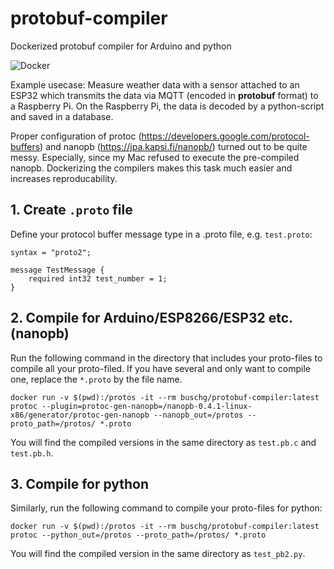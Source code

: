 # protobuf-compiler
Dockerized protobuf compiler for Arduino and python

![Docker](https://github.com/gbusch/protobuf-compiler/workflows/Docker/badge.svg?branch=master)

Example usecase: Measure weather data with a sensor attached to an ESP32 which transmits the data via MQTT (encoded in __protobuf__ format) to a Raspberry Pi. On the Raspberry Pi, the data is decoded by a python-script and saved in a database.

Proper configuration of protoc (https://developers.google.com/protocol-buffers) and nanopb (https://jpa.kapsi.fi/nanopb/) turned out to be quite messy. Especially, since my Mac refused to execute the pre-compiled nanopb. Dockerizing the compilers makes this task much easier and increases reproducability.


## 1. Create ```.proto``` file

Define your protocol buffer message type in a .proto file, e.g. ```test.proto```:
```
syntax = "proto2";
 
message TestMessage {
    required int32 test_number = 1;
}
```


## 2. Compile for Arduino/ESP8266/ESP32 etc. (nanopb)

Run the following command in the directory that includes your proto-files to compile all your proto-filed. If you have several and only want to compile one, replace the ```*.proto``` by the file name.
```
docker run -v $(pwd):/protos -it --rm buschg/protobuf-compiler:latest protoc --plugin=protoc-gen-nanopb=/nanopb-0.4.1-linux-x86/generator/protoc-gen-nanopb --nanopb_out=/protos --proto_path=/protos/ *.proto
```
You will find the compiled versions in the same directory as ```test.pb.c``` and ```test.pb.h```.


## 3. Compile for python
Similarly, run the following command to compile your proto-files for python:
```
docker run -v $(pwd):/protos -it --rm buschg/protobuf-compiler:latest protoc --python_out=/protos --proto_path=/protos/ *.proto
```
You will find the compiled version in the same directory as ```test_pb2.py```.
